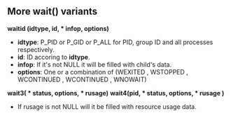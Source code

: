 ## More wait() variants
**waitid (idtype, id,  * infop, options)**
- **idtype**: P_PID or P_GID or P_ALL for PID, group ID and all processes respectively.
- **id**: ID accoring to **idtype**.
- **infop**: If it's not NULL it will be filled with child's data.
- **options**: One or a combination of (WEXITED , WSTOPPED , WCONTINUED , WCONTINUED , WNOWAIT)

**wait3( * status, options, * rusage)**
**wait4(pid, * status, options, * rusage )**
- If rusage is not NULL will it be filled with resource usage data.
